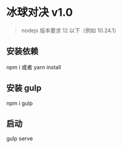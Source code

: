 # 冰球对决 v1.0

> nodejs 版本要求 12 以下（例如 10.24.1）

## 安装依赖

npm i
或者
yarn install

## 安装 gulp

npm i gulp

## 启动

gulp serve
